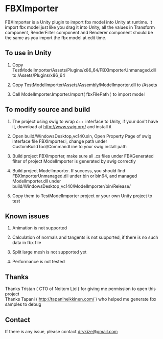 # FBXImporter
FBXImporter is a Unity plugin to import fbx model into Unity at runtime.
It import fbx model just like you drag it into Unity, all the values in Transform component, RenderFilter component and Renderer component should be the same as you import the fbx model at edit time.

## To use in Unity
1. Copy TestModelImporter/Assets/Plugins/x86_64/FBXImporterUnmanaged.dll to /Assets/Plugins/x86_64

2. Copy TestModelImporter/Assets/Assembly/ModelImporter.dll to /Assets

3. Call ModelImporter.Importer.Import( fbxFilePath ) to import model

## To modify source and build
1. The project using swig to wrap c++ interface to Unity, if your don't have it, download at http://www.swig.org/ and install it

2. Open build/WindowsDesktop_vc140.sln, Open Property Page of swig interface file FBXImporter.i, change path under CustomBuildTool/CommandLine to your swig install path

3. Build project FBXImporter, make sure all .cs files under FBXGenerated filter of project ModelImporter is generated by swig correctly

4. Build project ModelImporter. If success, you should find FBXImporterUnmanaged.dll under bin or bin64, and managed ModelImporter.dll under build/WindowsDesktop_vc140/ModelImporter/bin/Release/

5. Copy them to TestModelImporter project or your own Unity project to test

## Known issues
1. Animation is not supported

2. Calculation of normals and tangents is not supported, if there is no such data in fbx file

2. Split large mesh is not supported yet

3. Performance is not tested

## Thanks
Thanks Tristan ( CTO of Noitom Ltd ) for giving me permission to open this project<br />
Thanks Tapani ( http://tapaniheikkinen.com/ ) who helped me generate fbx samples to debug<br />

## Contact
If there is any issue, please contact drvkize@gmail.com
